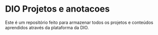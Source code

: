# DIO Projetos e anotacoes
Este é um repositório feito para armazenar todos os projetos e conteúdos aprendidos através da plataforma da DIO.